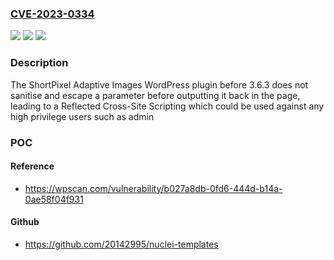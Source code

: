 ### [CVE-2023-0334](https://cve.mitre.org/cgi-bin/cvename.cgi?name=CVE-2023-0334)
![](https://img.shields.io/static/v1?label=Product&message=ShortPixel%20Adaptive%20Images&color=blue)
![](https://img.shields.io/static/v1?label=Version&message=0%3C%203.6.3%20&color=brighgreen)
![](https://img.shields.io/static/v1?label=Vulnerability&message=CWE-79%20Cross-Site%20Scripting%20(XSS)&color=brighgreen)

### Description

The ShortPixel Adaptive Images WordPress plugin before 3.6.3 does not sanitise and escape a parameter before outputting it back in the page, leading to a Reflected Cross-Site Scripting which could be used against any high privilege users such as admin

### POC

#### Reference
- https://wpscan.com/vulnerability/b027a8db-0fd6-444d-b14a-0ae58f04f931

#### Github
- https://github.com/20142995/nuclei-templates

